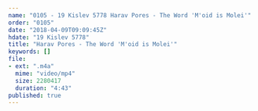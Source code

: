 ```yaml
---
name: "0105 - 19 Kislev 5778 Harav Pores - The Word 'M'oid is Molei'"
order: "0105"
date: "2018-04-09T09:09:45Z"
hdate: "19 Kislev 5778"
title: "Harav Pores - The Word 'M'oid is Molei'"
keywords: []
file:
- ext: ".m4a"
  mime: "video/mp4"
  size: 2280417
  duration: "4:43"
published: true
---
```


